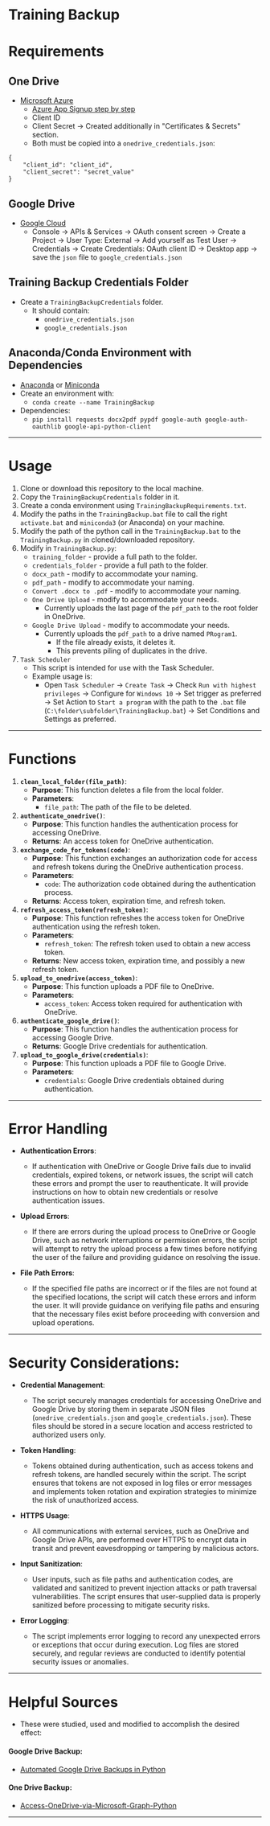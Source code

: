 # Training Backup
# Requirements

## One Drive

- [Microsoft Azure](https://azure.microsoft.com/en-us)
	- [Azure App Signup step by step](https://github.com/pranabdas/Access-OneDrive-via-Microsoft-Graph-Python/blob/main/Azure_app_signup_step_by_step.md)
	- Client ID
	- Client Secret -> Created additionally in "Certificates & Secrets" section.
	- Both must be copied into a `onedrive_credentials.json`:
```
{
    "client_id": "client_id",
    "client_secret": "secret_value"
}
```

## Google Drive

- [Google Cloud](https://cloud.google.com/gcp?utm_source=google&utm_medium=cpc&utm_campaign=emea-emea-all-en-bkws-all-all-trial-e-gcp-1707574&utm_content=text-ad-none-any-DEV_c-CRE_683761846512-ADGP_Hybrid+%7C+BKWS+-+EXA+%7C+Txt+-+GCP+-+General+-+v2-KWID_43700078882258013-kwd-6458750523-userloc_1007612&utm_term=KW_google%20cloud-NET_g-PLAC_&&gad_source=1&gclid=CjwKCAiAivGuBhBEEiwAWiFmYSEVAU4nVtvqTjYCKbWC08C1ap_UukXjFhKNnvw9t3uknDf6DtumLBoCJTwQAvD_BwE&gclsrc=aw.ds)
	- Console -> APIs & Services -> OAuth consent screen -> Create a Project -> User Type: External -> Add yourself as Test User -> Credentials -> Create Credentials: OAuth client ID -> Desktop app -> save the `json` file to `google_credentials.json`
 
## Training Backup Credentials Folder

- Create a `TrainingBackupCredentials` folder.
	- It should contain:
		- `onedrive_credentials.json`
		- `google_credentials.json`

## Anaconda/Conda Environment with Dependencies

- [Anaconda](https://docs.anaconda.com/free/anaconda/install/index.html) or [Miniconda](https://docs.anaconda.com/free/miniconda/index.html)
- Create an environment with:
	- `conda create --name TrainingBackup`
- Dependencies:
	- `pip install requests docx2pdf pypdf google-auth google-auth-oauthlib google-api-python-client`
___
# Usage

1. Clone or download this repository to the local machine.
2. Copy the `TrainingBackupCredentials` folder in it.
3. Create a conda environment using `TrainingBackupRequirements.txt`.
4. Modify the paths in the `TrainingBackup.bat` file to call the right `activate.bat` and `miniconda3` (or Anaconda) on your machine.
5. Modify the path of the python call in the `TrainingBackup.bat` to the `TrainingBackup.py` in cloned/downloaded repository.
6. Modify in `TrainingBackup.py`:
	- `training_folder` - provide a full path to the folder.
	- `credentials_folder` - provide a full path to the folder.
	- `docx_path` - modify to accommodate your naming.
	- `pdf_path` - modify to accommodate your naming.
	- `Convert .docx to .pdf` - modify to accommodate your naming.
	- `One Drive Upload` - modify to accommodate your needs.
		- Currently uploads the last page of the `pdf_path` to the root folder in OneDrive.
	- `Google Drive Upload` - modify to accommodate your needs.
		- Currently uploads the `pdf_path` to a drive named `PRogram1`.
			- If the file already exists, it deletes it.
			- This prevents piling of duplicates in the drive.
1. `Task Scheduler`
	- This script is intended for use with the Task Scheduler.
	- Example usage is:
		- Open `Task Scheduler` -> `Create Task` -> Check `Run with highest privileges` -> Configure for `Windows 10` -> Set trigger as preferred -> Set Action to `Start a program` with the path to the `.bat` file (`C:\folder\subfolder\TrainingBackup.bat`) -> Set Conditions and Settings as preferred.
___
# Functions

1. **`clean_local_folder(file_path)`**:
	- **Purpose**: This function deletes a file from the local folder.
	- **Parameters**:
		- `file_path`: The path of the file to be deleted.
2. **`authenticate_onedrive()`**:
	- **Purpose**: This function handles the authentication process for accessing OneDrive.
	- **Returns**: An access token for OneDrive authentication.
3. **`exchange_code_for_tokens(code)`**:
	- **Purpose**: This function exchanges an authorization code for access and refresh tokens during the OneDrive authentication process.
	- **Parameters**:
		- `code`: The authorization code obtained during the authentication process.
	- **Returns**: Access token, expiration time, and refresh token.
4. **`refresh_access_token(refresh_token)`**:
	- **Purpose**: This function refreshes the access token for OneDrive authentication using the refresh token.
	- **Parameters**:
		- `refresh_token`: The refresh token used to obtain a new access token.
	- **Returns**: New access token, expiration time, and possibly a new refresh token.
5. **`upload_to_onedrive(access_token)`**:
	- **Purpose**: This function uploads a PDF file to OneDrive.
	- **Parameters**:
		- `access_token`: Access token required for authentication with OneDrive.
6. **`authenticate_google_drive()`**:
	- **Purpose**: This function handles the authentication process for accessing Google Drive.
	- **Returns**: Google Drive credentials for authentication.
7. **`upload_to_google_drive(credentials)`**:
	- **Purpose**: This function uploads a PDF file to Google Drive.
	- **Parameters**:
		- `credentials`: Google Drive credentials obtained during authentication.
___
# Error Handling

- **Authentication Errors**:
	- If authentication with OneDrive or Google Drive fails due to invalid credentials, expired tokens, or network issues, the script will catch these errors and prompt the user to reauthenticate. It will provide instructions on how to obtain new credentials or resolve authentication issues.

- **Upload Errors**:
	- If there are errors during the upload process to OneDrive or Google Drive, such as network interruptions or permission errors, the script will attempt to retry the upload process a few times before notifying the user of the failure and providing guidance on resolving the issue.

- **File Path Errors**:
	- If the specified file paths are incorrect or if the files are not found at the specified locations, the script will catch these errors and inform the user. It will provide guidance on verifying file paths and ensuring that the necessary files exist before proceeding with conversion and upload operations.
___
# Security Considerations:

- **Credential Management**:
	- The script securely manages credentials for accessing OneDrive and Google Drive by storing them in separate JSON files (`onedrive_credentials.json` and `google_credentials.json`). These files should be stored in a secure location and access restricted to authorized users only.

- **Token Handling**:
	- Tokens obtained during authentication, such as access tokens and refresh tokens, are handled securely within the script. The script ensures that tokens are not exposed in log files or error messages and implements token rotation and expiration strategies to minimize the risk of unauthorized access.

- **HTTPS Usage**:
	- All communications with external services, such as OneDrive and Google Drive APIs, are performed over HTTPS to encrypt data in transit and prevent eavesdropping or tampering by malicious actors.

- **Input Sanitization**:
	- User inputs, such as file paths and authentication codes, are validated and sanitized to prevent injection attacks or path traversal vulnerabilities. The script ensures that user-supplied data is properly sanitized before processing to mitigate security risks.

- **Error Logging**:
	- The script implements error logging to record any unexpected errors or exceptions that occur during execution. Log files are stored securely, and regular reviews are conducted to identify potential security issues or anomalies.
___
# Helpful Sources

- These were studied, used and modified to accomplish the desired effect:
#### Google Drive Backup:
- [Automated Google Drive Backups in Python](https://www.youtube.com/watch?v=fkWM7A-MxR0)
#### One Drive Backup:
- [Access-OneDrive-via-Microsoft-Graph-Python](https://github.com/pranabdas/Access-OneDrive-via-Microsoft-Graph-Python)
___
